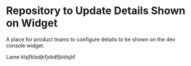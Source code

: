 # Repository to Update Details Shown on Widget
A place for product teams to configure details to be shown on the dev console widget.

Lame
klsjfklsdjkfjskdfjkldsjkf